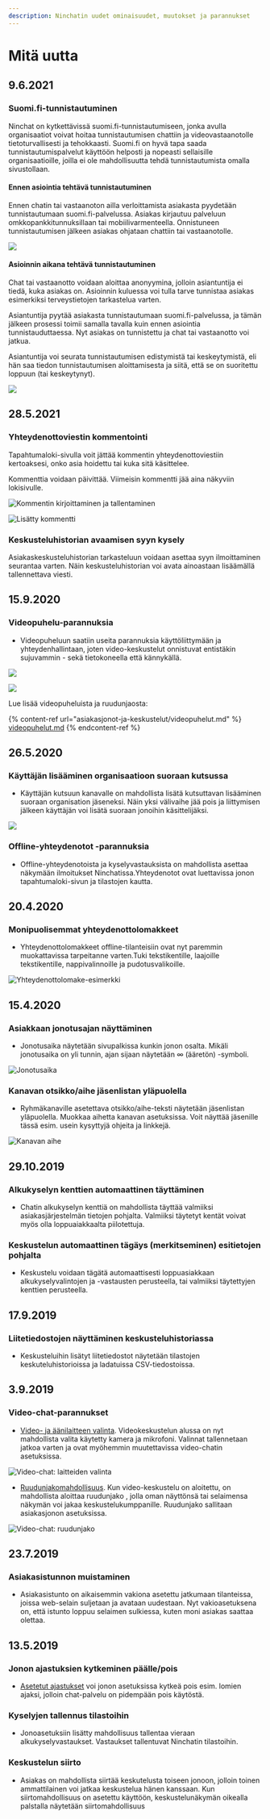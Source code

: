 ```yaml
---
description: Ninchatin uudet ominaisuudet, muutokset ja parannukset
---
```


# Mitä uutta

## 9.6.2021

### Suomi.fi-tunnistautuminen

Ninchat on kytkettävissä suomi.fi-tunnistautumiseen, jonka avulla organisaatiot voivat hoitaa tunnistautumisen chattiin ja videovastaanotolle tietoturvallisesti ja tehokkaasti. Suomi.fi on hyvä tapa saada tunnistautumispalvelut käyttöön helposti ja nopeasti sellaisille organisaatioille, joilla ei ole mahdollisuutta tehdä tunnistautumista omalla sivustollaan.

#### Ennen asiointia tehtävä tunnistautuminen

Ennen chatin tai vastaanoton ailla verloittamista asiakasta pyydetään tunnistautumaan suomi.fi-palvelussa. Asiakas kirjautuu palveluun omkkopankkitunnuksillaan tai mobiilivarmenteella. Onnistuneen tunnistautumisen jälkeen asiakas ohjataan chattiin tai vastaanotolle.

![](<.gitbook/assets/Tunnistautuminen-ennen-asiointia-Final (1).jpg>)

#### Asioinnin aikana tehtävä tunnistautuminen

Chat tai vastaanotto voidaan aloittaa anonyymina, jolloin asiantuntija ei tiedä, kuka asiakas on. Asioinnin kuluessa voi tulla tarve tunnistaa asiakas esimerkiksi terveystietojen tarkastelua varten.

Asiantuntija pyytää asiakasta tunnistautumaan suomi.fi-palvelussa, ja tämän jälkeen prosessi toimii samalla tavalla kuin ennen asiointia tunnistauduttaessa. Nyt asiakas on tunnistettu ja chat tai vastaanotto voi jatkua.

Asiantuntija voi seurata tunnistautumisen edistymistä tai keskeytymistä, eli hän saa tiedon tunnistautumisen aloittamisesta ja siitä, että se on suoritettu loppuun (tai keskeytynyt).

![](.gitbook/assets/Tunnistautuminen-asioinnin-aikana-Final.jpg)

## 28.5.2021

### Yhteydenottoviestin kommentointi

Tapahtumaloki-sivulla voit jättää kommentin yhteydenottoviestiin kertoaksesi, onko asia hoidettu tai kuka sitä käsittelee.

Kommenttia voidaan päivittää. Viimeisin kommentti jää aina näkyviin lokisivulle.

![Kommentin kirjoittaminen ja tallentaminen](.gitbook/assets/yhtotto_kommentointi1.png)

![Lisätty kommentti](.gitbook/assets/yhtotto_kommentointi2.png)

### Keskusteluhistorian avaamisen syyn kysely

Asiakaskeskusteluhistorian tarkasteluun voidaan asettaa syyn ilmoittaminen seurantaa varten. Näin keskusteluhistorian voi avata ainoastaan lisäämällä tallennettava viesti.

## 15.9.2020

### Videopuhelu-parannuksia

* Videopuheluun saatiin useita parannuksia käyttöliittymään ja yhteydenhallintaan, joten video-keskustelut onnistuvat entistäkin sujuvammin - sekä tietokoneella että kännykällä.

![](.gitbook/assets/videocall-call.jpg)

![](.gitbook/assets/videocall-customer-screens.jpg)

Lue lisää videopuheluista ja ruudunjaosta:

{% content-ref url="asiakasjonot-ja-keskustelut/videopuhelut.md" %}
[videopuhelut.md](asiakasjonot-ja-keskustelut/videopuhelut.md)
{% endcontent-ref %}

## 26.5.2020

### Käyttäjän lisääminen organisaatioon suoraan kutsussa

* Käyttäjän kutsuun kanavalle on mahdollista lisätä kutsuttavan lisääminen suoraan organisation jäseneksi. Näin yksi välivaihe jää pois ja liittymisen jälkeen käyttäjän voi lisätä suoraan jonoihin käsittelijäksi.

![](.gitbook/assets/invite-people-fi.png)

### Offline-yhteydenotot -parannuksia

* Offline-yhteydenotoista ja kyselyvastauksista on mahdollista asettaa näkymään ilmoitukset Ninchatissa.Yhteydenotot ovat luettavissa jonon tapahtumaloki-sivun ja tilastojen kautta.

## 20.4.2020

### Monipuolisemmat yhteydenottolomakkeet

* Yhteydenottolomakkeet offline-tilanteisiin ovat nyt paremmin muokattavissa tarpeitanne varten.Tuki tekstikentille, laajoille tekstikentille, nappivalinnoille ja pudotusvalikoille.

![Yhteydenottolomake-esimerkki](.gitbook/assets/registered-asiakas.PNG)

## 15.4.2020

### Asiakkaan jonotusajan näyttäminen 

* Jonotusaika näytetään sivupalkissa kunkin jonon osalta. Mikäli jonotusaika on yli tunnin, ajan sijaan näytetään ∞ (ääretön) -symboli.

![Jonotusaika](<.gitbook/assets/queueing time.png>)

### Kanavan otsikko/aihe jäsenlistan yläpuolella

* Ryhmäkanaville asetettava otsikko/aihe-teksti näytetään jäsenlistan yläpuolella. Muokkaa aihetta kanavan asetuksissa. Voit näyttää jäsenille tässä esim. usein kysyttyjä ohjeita ja linkkejä.

![Kanavan aihe](<.gitbook/assets/channel topic example.PNG>)

## 29.10.2019

### Alkukyselyn kenttien automaattinen täyttäminen 

* Chatin alkukyselyn kenttiä on mahdollista täyttää valmiiksi asiakasjärjestelmän tietojen pohjalta. Valmiiksi täytetyt kentät voivat myös olla loppuaiakkaalta piilotettuja.

### Keskustelun automaattinen tägäys (merkitseminen) esitietojen pohjalta 

* Keskustelu voidaan tägätä automaattisesti loppuasiakkaan alkukyselyvalintojen ja -vastausten perusteella, tai valmiiksi täytettyjen kenttien perusteella.

## 17.9.2019

### Liitetiedostojen näyttäminen keskusteluhistoriassa

* Keskusteluihin lisätyt liitetiedostot näytetään tilastojen keskuteluhistorioissa ja ladatuissa CSV-tiedostoissa.

## 3.9.2019

### Video-chat-parannukset

* [Video- ja äänilaitteen valinta](https://support.ninchat.com/ninchat-support/asiakasjonot-ja-keskustelut#videopuhelut). Videokeskustelun alussa on nyt mahdollista valita käytetty kamera ja mikrofoni. Valinnat tallennetaan jatkoa varten ja ovat myöhemmin muutettavissa video-chatin asetuksissa.

![Video-chat: laitteiden valinta](.gitbook/assets/video-settings.jpg)

* [Ruudunjakomahdollisuus](https://support.ninchat.com/ninchat-support/asiakasjonot-ja-keskustelut#videopuhelut). Kun video-keskustelu on aloitettu, on mahdollista aloittaa ruudunjako , jolla oman näyttönsä tai selaimensa näkymän voi jakaa keskustelukumppanille. Ruudunjako sallitaan asiakasjonon asetuksissa.

![Video-chat: ruudunjako](.gitbook/assets/video-screenshare.jpg)

## 23.7.2019

### Asiakasistunnon muistaminen

* Asiakasistunto on aikaisemmin vakiona asetettu jatkumaan tilanteissa, joissa web-selain suljetaan ja avataan uudestaan. Nyt vakioasetuksena on, että istunto loppuu selaimen sulkiessa, kuten moni asiakas saattaa olettaa.

## 13.5.2019

### Jonon ajastuksien kytkeminen päälle/pois

* [Asetetut ajastukset](https://support.ninchat.com/ninchat-support/asiakasjonot-ja-keskustelut/jonon-ajastaminen) voi jonon asetuksissa kytkeä pois esim. lomien ajaksi, jolloin chat-palvelu on pidempään pois käytöstä.

### Kyselyjen tallennus tilastoihin

* Jonoasetuksiin lisätty mahdollisuus tallentaa vieraan alkukyselyvastaukset. Vastaukset tallentuvat Ninchatin tilastoihin.

### Keskustelun siirto

* Asiakas on mahdollista siirtää keskutelusta toiseen jonoon, jolloin toinen ammattilainen voi jatkaa keskustelua hänen kanssaan. Kun siirtomahdollisuus on asetettu käyttöön, keskustelunäkymän oikealla palstalla näytetään siirtomahdollisuus

##


